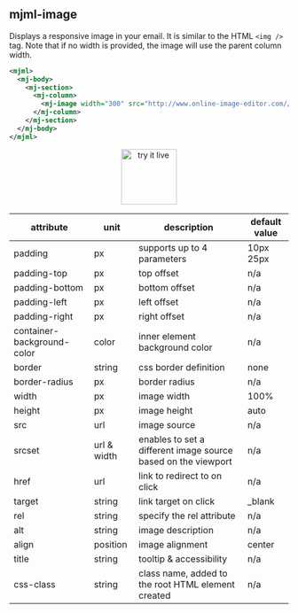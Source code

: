 ## mjml-image

Displays a responsive image in your email. It is similar to the HTML `<img />` tag.
Note that if no width is provided, the image will use the parent column width.

```xml
<mjml>
  <mj-body>
    <mj-section>
      <mj-column>
        <mj-image width="300" src="http://www.online-image-editor.com//styles/2014/images/example_image.png" />
      </mj-column>
    </mj-section>
  </mj-body>
</mjml>
```

<p align="center">
  <a href="https://mjml.io/try-it-live/components/image">
    <img width="100px" src="https://mjml.io/assets/img/svg/TRYITLIVE.svg" alt="try it live" />
  </a>
</p>


attribute                     | unit          | description                    | default value
------------------------------|---------------|--------------------------------|-----------------------------
padding                       | px            | supports up to 4 parameters    | 10px 25px
padding-top                   | px            | top offset                     | n/a
padding-bottom                | px            | bottom offset                  | n/a
padding-left                  | px            | left offset                    | n/a
padding-right                 | px            | right offset                   | n/a
container-background-color    | color         | inner element background color | n/a
border                        | string        | css border definition          | none
border-radius                 | px            | border radius                  | n/a
width                         | px            | image width                    | 100%
height                        | px            | image height                   | auto
src                           | url           | image source                   | n/a
srcset                        | url & width   | enables to set a different image source based on the viewport | n/a
href                          | url           | link to redirect to on click   | n/a
target                        | string        | link target on click           | \_blank
rel                           | string        | specify the rel attribute      | n/a
alt                           | string        | image description              | n/a
align                         | position      | image alignment                | center
title                         | string        | tooltip & accessibility        | n/a
css-class                     | string        | class name, added to the root HTML element created | n/a
